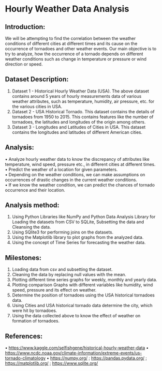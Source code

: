 # Hourly Weather Data Analysis

## Introduction: 
We will be attempting to find the correlation between the weather conditions of different cities at different times and its cause on the occurrence of tornadoes and other weather events. Our main objective is to try to analyze, how the occurrence of a tornado depends on different weather conditions such as change in temperature or pressure or wind direction or speed.

## Dataset Description:
1.	Dataset 1 - Historical Hourly Weather Data (USA). The above dataset contains around 5 years of hourly measurements data of various weather attributes, such as temperature, humidity, air pressure, etc. for the various cities in USA. 
2.	Dataset 2 - USA Historical Tornado. This dataset contains the details of tornadoes from 1950 to 2015. This contains features like the number of tornadoes, the latitudes and longitudes of the origin among others. 
3.	Dataset 3 - Longitudes and Latitudes of Cities in USA. This dataset contains the longitudes and latitudes of different American cities. 

## Analysis:
•	Analyze hourly weather data to know the discrepancy of attributes like temperature, wind speed, pressure etc., in different cities at different times.<br />
•	Predict the weather of a location for given parameters. <br />
•	Depending on the weather conditions, we can make assumptions on occurrences of drastic changes in the current weather conditions. <br />
•	If we know the weather condition, we can predict the chances of tornado occurrence and their location. 

## Analysis method:
1.	Using Python Libraries like NumPy and Python Data Analysis Library for Loading the datasets from CSV to SQLite, Subsetting the data and Cleansing the data.
2.	Using SQlite3 for performing joins on the datasets.
3.	Using the Matplotlib library to plot graphs from the analyzed data.
4.	Using the concept of Time Series for forecasting the weather data.

## Milestones:
1.	Loading data from csv and subsetting the dataset.
2.	Cleaning the data by replacing null values with the mean.
3.	Plotting different time series graphs for weekly, monthly and yearly data.
4.	Plotting comparison Graphs with different variables like humidity, wind speed, pressure and its effect on weather.
5.	Determine the position of tornadoes using the USA historical tornadoes data.
6.	Using Cities and USA historical tornado data determine the city, which were hit by tornadoes.
7.	Using the data collected above to know the effect of weather on formation of tornadoes.

## References:
•	https://www.kaggle.com/selfishgene/historical-hourly-weather-data
•	https://www.ncdc.noaa.gov/climate-information/extreme-events/us-tornado-climatology
•	https://numpy.org/ ; https://pandas.pydata.org/ ; https://matplotlib.org/ ; https://www.sqlite.org/ 
